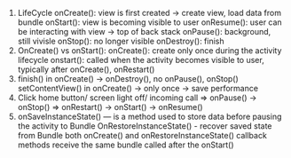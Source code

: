 1. LifeCycle
onCreate(): view is first created -> create view, load data from bundle
onStart(): view is becoming visible to user
onResume(): user can be interacting with view -> top of back stack
onPause(): background, still vivisle
onStop(): no longer visible
onDestroy(): finish
2. OnCreate() vs onStart():
onCreate(): create only once during the activity lifecycle
onstart(): called when the activity becomes visible to user, typically after onCreate(), onRestart()
3. finish() in onCreate() -> onDestroy(), no onPause(), onStop()
setContentView() in onCreate() -> only once -> save performance
4. Click home button/ screen light off/ incoming call
=> onPause() -> onStop() => onRestart() -> onStart() -> onResume()
5. onSaveInstanceState() — is a method used to store data before pausing the activity to Bundle
OnRestoreInstanceState() - recover saved state from Bundle
both onCreate() and onRestoreInstanceState() callback methods receive the same bundle
called after the onStart()
